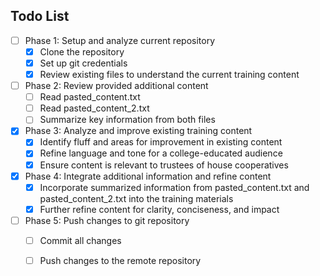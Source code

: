 ## Todo List

- [ ] Phase 1: Setup and analyze current repository
  - [x] Clone the repository
  - [x] Set up git credentials
  - [x] Review existing files to understand the current training content
- [ ] Phase 2: Review provided additional content
  - [ ] Read pasted_content.txt
  - [ ] Read pasted_content_2.txt
  - [ ] Summarize key information from both files
- [x] Phase 3: Analyze and improve existing training content
  - [x] Identify fluff and areas for improvement in existing content
  - [x] Refine language and tone for a college-educated audience
  - [x] Ensure content is relevant to trustees of house cooperatives
- [x] Phase 4: Integrate additional information and refine content
  - [x] Incorporate summarized information from pasted_content.txt and pasted_content_2.txt into the training materials
  - [x] Further refine content for clarity, conciseness, and impact
- [ ] Phase 5: Push changes to git repository
  - [ ] Commit all changes
  - [ ] Push changes to the remote repository


